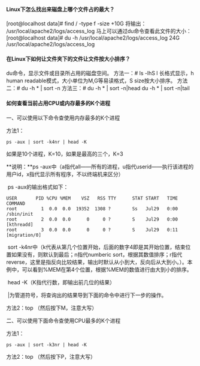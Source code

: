 

#### Linux下怎么找出来磁盘上哪个文件占的最大？

[root@localhost data]# find / -type f -size +10G
将输出：
/usr/local/apache2/logs/access_log
马上可以通过du命令查看此文件的大小：
[root@localhost data]# du -h /usr/local/apache2/logs/access_log
24G     /usr/local/apache2/logs/access_log

#### 在Linux下如何让文件夹下的文件让文件按大小排序？

du命令，显示文件或目录所占用的磁盘空间。
方法一：# ls -lhS  l 长格式显示，h human readable模式，大小单位为M,G等易读格式，S size按大小排序。
方法二：# du -h * | sort -n
方法三：# du -h * | sort -n|head du -h * | sort -n|tail

#### 如何查看当前占用CPU或内存最多的K个进程

一、可以使用以下命令查使用内存最多的K个进程

方法1：

```
ps -aux | sort -k4nr | head -K
```

如果是10个进程，K=10，如果是最高的三个，K=3

**说明：**ps -aux中（a指代all——所有的进程，u指代userid——执行该进程的用户id，x指代显示所有程序，不以终端机来区分）

​        ps -aux的输出格式如下：

```
USER       PID %CPU %MEM    VSZ   RSS TTY      STAT START   TIME COMMAND
root         1  0.0  0.0  19352  1308 ?        Ss   Jul29   0:00 /sbin/init
root         2  0.0  0.0      0     0 ?        S    Jul29   0:00 [kthreadd]
root         3  0.0  0.0      0     0 ?        S    Jul29   0:11 [migration/0]
```

​     sort -k4nr中（k代表从第几个位置开始，后面的数字4即是其开始位置，结束位置如果没有，则默认到最后；n指代numberic sort，根据其数值排序；r指代reverse，这里是指反向比较结果，输出时默认从小到大，反向后从大到小。）。本例中，可以看到%MEM在第4个位置，根据%MEM的数值进行由大到小的排序。

​     head -K（K指代行数，即输出前几位的结果）

​     |为管道符号，将查询出的结果导到下面的命令中进行下一步的操作。

方法2：top （然后按下M，注意大写）

二、可以使用下面命令查使用CPU最多的K个进程

方法1：

```
ps -aux | sort -k3nr | head -K
```

方法2：top （然后按下P，注意大写）







